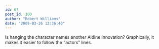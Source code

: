 ```yaml
---
id: 67
post_id: 100
author: "Robert Williams"
date: "2009-03-26 12:36:40"
---
```

Is hanging the character names another Aldine innovation? Graphically, it makes it easier to follow the "actors" lines.
